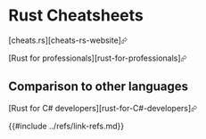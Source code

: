 # Rust Cheatsheets

[cheats.rs][cheats-rs-website]⮳

[Rust for professionals][rust-for-professionals]⮳

## Comparison to other languages

[Rust for C# developers][rust-for-C#-developers]⮳

{{#include ../refs/link-refs.md}}
